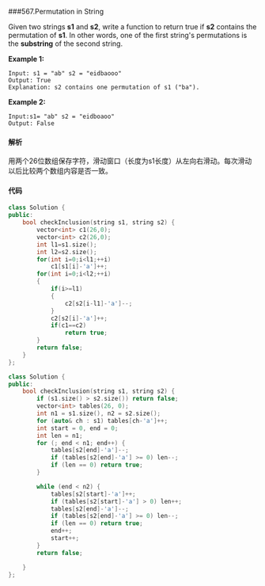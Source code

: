 ###567.Permutation in String

Given two strings **s1** and **s2**, write a function to return true if **s2** contains the permutation of **s1**. In other words, one of the first string's permutations is the **substring** of the second string.

 

**Example 1:**

```
Input: s1 = "ab" s2 = "eidbaooo"
Output: True
Explanation: s2 contains one permutation of s1 ("ba").

```

**Example 2:**

```
Input:s1= "ab" s2 = "eidboaoo"
Output: False
```

#### 解析

用两个26位数组保存字符，滑动窗口（长度为s1长度）从左向右滑动。每次滑动以后比较两个数组内容是否一致。

#### 代码

```c++
class Solution {
public:
    bool checkInclusion(string s1, string s2) {
        vector<int> c1(26,0);
        vector<int> c2(26,0);
        int l1=s1.size();
        int l2=s2.size();
        for(int i=0;i<l1;++i)
            c1[s1[i]-'a']++;
        for(int i=0;i<l2;++i)
        {
            if(i>=l1)
            {
                c2[s2[i-l1]-'a']--;
            }
            c2[s2[i]-'a']++;
            if(c1==c2)
                return true;
        }
        return false;
    }
};

class Solution {
public:
    bool checkInclusion(string s1, string s2) {
        if (s1.size() > s2.size()) return false;
        vector<int> tables(26, 0);
        int n1 = s1.size(), n2 = s2.size();
        for (auto& ch : s1) tables[ch-'a']++;
        int start = 0, end = 0;
        int len = n1;
        for (; end < n1; end++) {
            tables[s2[end]-'a']--;
            if (tables[s2[end]-'a'] >= 0) len--;
            if (len == 0) return true;
        }

        while (end < n2) {
            tables[s2[start]-'a']++;
            if (tables[s2[start]-'a'] > 0) len++;
            tables[s2[end]-'a']--;
            if (tables[s2[end]-'a'] >= 0) len--;
            if (len == 0) return true;
            end++;
            start++;
        }
        return false;

    }
};
```

